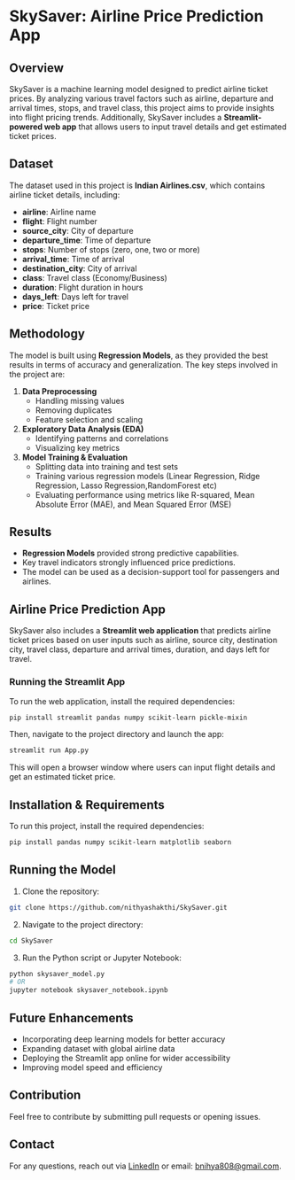 # SkySaver: Airline Price Prediction App

## Overview
SkySaver is a machine learning model designed to predict airline ticket prices. By analyzing various travel factors such as airline, departure and arrival times, stops, and travel class, this project aims to provide insights into flight pricing trends. Additionally, SkySaver includes a **Streamlit-powered web app** that allows users to input travel details and get estimated ticket prices.

## Dataset
The dataset used in this project is **Indian Airlines.csv**, which contains airline ticket details, including:
- **airline**: Airline name
- **flight**: Flight number
- **source_city**: City of departure
- **departure_time**: Time of departure
- **stops**: Number of stops (zero, one, two or more)
- **arrival_time**: Time of arrival
- **destination_city**: City of arrival
- **class**: Travel class (Economy/Business)
- **duration**: Flight duration in hours
- **days_left**: Days left for travel
- **price**: Ticket price

## Methodology
The model is built using **Regression Models**, as they provided the best results in terms of accuracy and generalization. The key steps involved in the project are:
1. **Data Preprocessing**
   - Handling missing values
   - Removing duplicates
   - Feature selection and scaling
2. **Exploratory Data Analysis (EDA)**
   - Identifying patterns and correlations
   - Visualizing key metrics
3. **Model Training & Evaluation**
   - Splitting data into training and test sets
   - Training various regression models (Linear Regression, Ridge Regression, Lasso Regression,RandomForest etc)
   - Evaluating performance using metrics like R-squared, Mean Absolute Error (MAE), and Mean Squared Error (MSE)

## Results
- **Regression Models** provided strong predictive capabilities.
- Key travel indicators strongly influenced price predictions.
- The model can be used as a decision-support tool for passengers and airlines.

## Airline Price Prediction App
SkySaver also includes a **Streamlit web application** that predicts airline ticket prices based on user inputs such as airline, source city, destination city, travel class, departure and arrival times, duration, and days left for travel.

### Running the Streamlit App
To run the web application, install the required dependencies:
```bash
pip install streamlit pandas numpy scikit-learn pickle-mixin
```
Then, navigate to the project directory and launch the app:
```bash
streamlit run App.py
```
This will open a browser window where users can input flight details and get an estimated ticket price.

## Installation & Requirements
To run this project, install the required dependencies:
```bash
pip install pandas numpy scikit-learn matplotlib seaborn
```

## Running the Model
1. Clone the repository:
```bash
git clone https://github.com/nithyashakthi/SkySaver.git
```
2. Navigate to the project directory:
```bash
cd SkySaver
```
3. Run the Python script or Jupyter Notebook:
```bash
python skysaver_model.py
# OR
jupyter notebook skysaver_notebook.ipynb
```

## Future Enhancements
- Incorporating deep learning models for better accuracy
- Expanding dataset with global airline data
- Deploying the Streamlit app online for wider accessibility
- Improving model speed and efficiency


## Contribution
Feel free to contribute by submitting pull requests or opening issues.

## Contact
For any questions, reach out via [LinkedIn](https://www.linkedin.com/in/nithya-shakthi-b-90135a31b/) or email: bnihya808@gmail.com.


